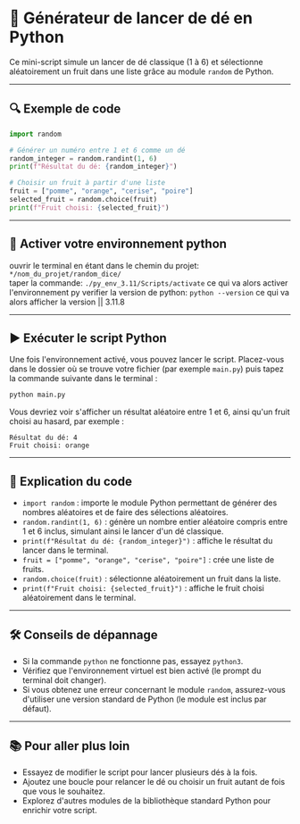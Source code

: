 # 🎲 Générateur de lancer de dé en Python

Ce mini-script simule un lancer de dé classique (1 à 6) et sélectionne aléatoirement un fruit dans une liste grâce au module `random` de Python.

---

## 🔍 Exemple de code

```python
import random

# Générer un numéro entre 1 et 6 comme un dé
random_integer = random.randint(1, 6)
print(f"Résultat du dé: {random_integer}")

# Choisir un fruit à partir d'une liste
fruit = ["pomme", "orange", "cerise", "poire"]
selected_fruit = random.choice(fruit)
print(f"Fruit choisi: {selected_fruit}")
```

---

## 🐍 Activer votre environnement python

ouvrir le terminal en étant dans le chemin du projet: `*/nom_du_projet/random_dice/` <br>
taper la commande: `./py_env_3.11/Scripts/activate` ce qui va alors activer l'environnement py
verifier la version de python: `python --version` ce qui va alors afficher la version || 3.11.8

---

## ▶️ Exécuter le script Python

Une fois l'environnement activé, vous pouvez lancer le script. Placez-vous dans le dossier où se trouve votre fichier (par exemple `main.py`) puis tapez la commande suivante dans le terminal :

```bash
python main.py
```

Vous devriez voir s'afficher un résultat aléatoire entre 1 et 6, ainsi qu'un fruit choisi au hasard, par exemple :

```
Résultat du dé: 4
Fruit choisi: orange
```

---

## 📝 Explication du code

- `import random` : importe le module Python permettant de générer des nombres aléatoires et de faire des sélections aléatoires.
- `random.randint(1, 6)` : génère un nombre entier aléatoire compris entre 1 et 6 inclus, simulant ainsi le lancer d'un dé classique.
- `print(f"Résultat du dé: {random_integer}")` : affiche le résultat du lancer dans le terminal.
- `fruit = ["pomme", "orange", "cerise", "poire"]` : crée une liste de fruits.
- `random.choice(fruit)` : sélectionne aléatoirement un fruit dans la liste.
- `print(f"Fruit choisi: {selected_fruit}")` : affiche le fruit choisi aléatoirement dans le terminal.

---

## 🛠️ Conseils de dépannage

- Si la commande `python` ne fonctionne pas, essayez `python3`.
- Vérifiez que l'environnement virtuel est bien activé (le prompt du terminal doit changer).
- Si vous obtenez une erreur concernant le module `random`, assurez-vous d'utiliser une version standard de Python (le module est inclus par défaut).

---

## 📚 Pour aller plus loin

- Essayez de modifier le script pour lancer plusieurs dés à la fois.
- Ajoutez une boucle pour relancer le dé ou choisir un fruit autant de fois que vous le souhaitez.
- Explorez d'autres modules de la bibliothèque standard Python pour enrichir votre script.
